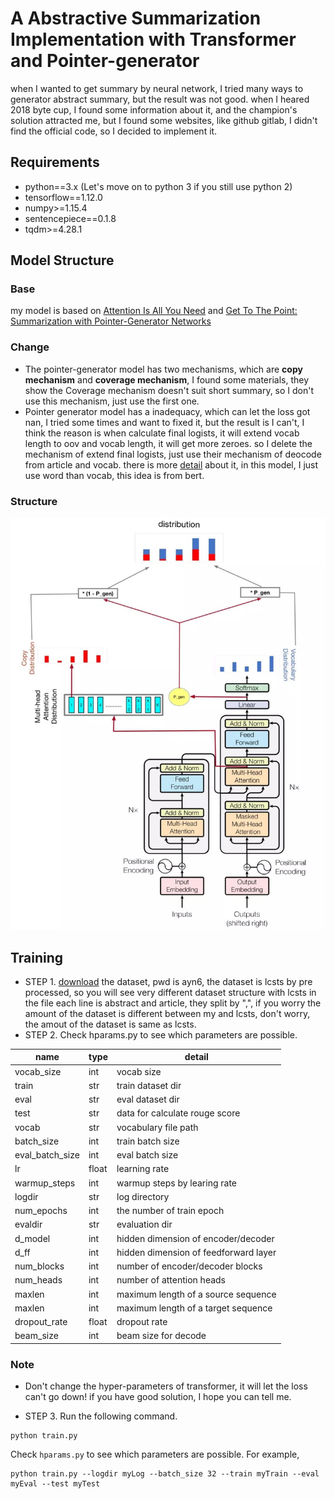# A Abstractive Summarization Implementation with Transformer and Pointer-generator
when I wanted to get summary by neural network, I tried many ways to generator abstract summary, but the result was not good.
when I heared 2018 byte cup, I found some information about it, and the champion's solution attracted me, but I found some websites,
like github gitlab, I didn't find the official code, so I decided to implement it.

## Requirements
* python==3.x (Let's move on to python 3 if you still use python 2)
* tensorflow==1.12.0
* numpy>=1.15.4
* sentencepiece==0.1.8
* tqdm>=4.28.1

## Model Structure
### Base
my model is based on [Attention Is All You Need](https://arxiv.org/abs/1706.03762) and [Get To The Point: Summarization with Pointer-Generator Networks](https://arxiv.org/abs/1704.04368)
### Change
* The pointer-generator model has two mechanisms, which are **copy mechanism** and **coverage mechanism**, I found some materials, 
they show the Coverage mechanism doesn't suit short summary, so I don't use this mechanism, just use the first one.
* Pointer generator model has a inadequacy, which can let the loss got nan, I tried some times and want to fixed it,
but the result is I can't, I think the reason is when calculate final logists, it will 
 extend vocab length to oov and vocab length, it will get more zeroes. so I delete the mechanism of extend final logists, just use their mechanism of 
deocode from article and vocab. there is more [detail](https://github.com/abisee/pointer-generator/issues/4) about it, 
in this model, I just use word than vocab, this idea is from bert.
### Structure
<img src="fig/structure.jpg">

## Training
* STEP 1. [download](https://pan.baidu.com/s/1szq0Wa60AS5ISpM_SNPcbA) the dataset, pwd is ayn6, the dataset is lcsts by pre processed, so you will see very different dataset structure with lcsts in the file
each line is abstract and article, they split by ",", if you worry the amount of the dataset is different between my and lcsts, don't 
worry, the amout of the dataset is same as lcsts. 
* STEP 2. Check hparams.py to see which parameters are possible. 

| name | type | detail |
|--------------------|------|-------------|
vocab_size | int | vocab size
train | str | train dataset dir
eval | str| eval dataset dir
test | str| data for calculate rouge score
vocab | str| vocabulary file path
batch_size | int| train batch size
eval_batch_size | int| eval batch size
lr | float| learning rate
warmup_steps | int| warmup steps by learing rate
logdir | str| log directory
num_epochs | int| the number of train epoch
evaldir | str| evaluation dir
d_model | int| hidden dimension of encoder/decoder
d_ff | int| hidden dimension of feedforward layer
num_blocks | int| number of encoder/decoder blocks
num_heads | int| number of attention heads
maxlen | int| maximum length of a source sequence
maxlen | int| maximum length of a target sequence
dropout_rate | float| dropout rate
beam_size | int| beam size for decode
### Note
* Don't change the hyper-parameters of transformer, it will let the loss can't go down! if you have good solution, I hope you can tell me.

* STEP 3. Run the following command.
```
python train.py
```
Check `hparams.py` to see which parameters are possible. For example,
```
python train.py --logdir myLog --batch_size 32 --train myTrain --eval myEval --test myTest
```

